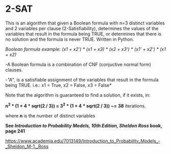 # 2-SAT
This is an algorithm that given a Boolean formula with n=3 distinct variables and 2 variables per clause (2-Satisfiability), determines the values of the variables that result in the formula being TRUE, or determines that there is no solution and the formula is never TRUE. Written in Python.

*Boolean formula example: (x1 + x2') * (x1 + x3) * (x2 + x3') * (x1' + x2') * (x1 + x2)*

-A Boolean formula is a combination of CNF (conjuctive normal form) clauses.

-*"A"*, is a satisfiable assignment of the variables that result in the formula being TRUE. i.e.: x1 = True, x2 = False, x3 = False*

Note that the algorithm is guaranteed to find a solution, if it exists, in:

**n<sup>2</sup> * (1 + 4 * sqrt(2 / 3)) = 3<sup>2</sup> * (1 + 4 * sqrt(2 / 3)) ~= 38** iterations.

where **n** is the number of distinct variables


**See *Introduction to Probability Models, 10th Edition, Sheldon Ross* book, page 241**

https://www.academia.edu/7013149/Introduction_to_Probability_Models_-_Sheldon_M-1._Ross
